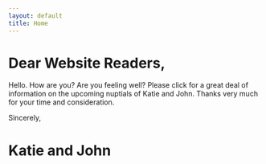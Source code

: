 ```yaml
---
layout: default
title: Home
---
```


# Dear Website Readers,
Hello. How are you? Are you feeling well? Please click for a great deal of information on the upcoming nuptials of Katie and John. Thanks very much for your time and consideration.

Sincerely,
# Katie and John

<div id="about" style="display:none;">We're John and Katie</div>
<div id="location" style="display:none;">It's in New Orleans</div>

<div id="cat" style="display:none;">
<img src="/kmarriesj/images/cat.jpg" alt="Cardigan, a cat." title="This is the cat. We think he's quite nice.">
</div>
